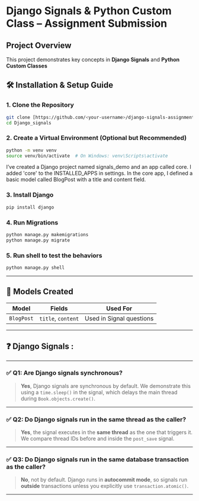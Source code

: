 # Django Signals & Python Custom Class – Assignment Submission


## Project Overview

This project demonstrates key concepts in **Django Signals** and **Python Custom Classes**

## 🛠️ Installation & Setup Guide

### 1. Clone the Repository

```bash
git clone [https://github.com/<your-username>/django-signals-assignment.git](https://github.com/sriramkrish68/Django_signals)
cd Django_signals
```

### 2. Create a Virtual Environment (Optional but Recommended)

```bash
python -m venv venv
source venv/bin/activate  # On Windows: venv\Scripts\activate
```
I’ve created a Django project named signals_demo and an app called core. I added 'core' to the INSTALLED_APPS in settings.
In the core app, I defined a basic model called BlogPost with a title and content field.

### 3. Install Django

```bash
pip install django
```

### 4. Run Migrations

```bash
python manage.py makemigrations
python manage.py migrate
```

### 5. Run shell to test the behaviors

```bash
python manage.py shell
```


---

## 📘 Models Created

| Model      | Fields             | Used For                               |
| ---------- | ------------------ | -------------------------------------- |
| `BlogPost` | `title`, `content` | Used in Signal questions               |

---

## ❓ Django Signals :

---

### ✅ Q1: Are Django signals synchronous?

> **Yes**, Django signals are synchronous by default.
> We demonstrate this using a `time.sleep()` in the signal, which delays the main thread during `Book.objects.create()`.

---

### ✅ Q2: Do Django signals run in the same thread as the caller?

> **Yes**, the signal executes in the **same thread** as the one that triggers it.
> We compare thread IDs before and inside the `post_save` signal.

---

### ✅ Q3: Do Django signals run in the same database transaction as the caller?

> **No**, not by default.
> Django runs in **autocommit mode**, so signals run **outside** transactions unless you explicitly use `transaction.atomic()`.

---

